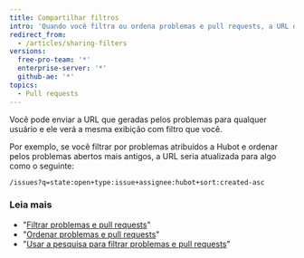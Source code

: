 ```yaml
---
title: Compartilhar filtros
intro: 'Quando você filtra ou ordena problemas e pull requests, a URL do navegador é automaticamente atualizada para corresponder à nova exibição.'
redirect_from:
  - /articles/sharing-filters
versions:
  free-pro-team: '*'
  enterprise-server: '*'
  github-ae: '*'
topics:
  - Pull requests
---
```


Você pode enviar a URL que geradas pelos problemas para qualquer usuário e ele verá a mesma exibição com filtro que você.

Por exemplo, se você filtrar por problemas atribuídos a Hubot e ordenar pelos problemas abertos mais antigos, a URL seria atualizada para algo como o seguinte:

```
/issues?q=state:open+type:issue+assignee:hubot+sort:created-asc
```

### Leia mais

* "[Filtrar problemas e pull requests](/articles/filtering-issues-and-pull-requests)"
* "[Ordenar problemas e pull requests](/articles/sorting-issues-and-pull-requests)"
* "[Usar a pesquisa para filtrar problemas e pull requests](/articles/using-search-to-filter-issues-and-pull-requests)"
